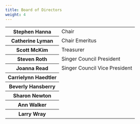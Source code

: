 ```yaml
---
title: Board of Directors
weight: 4
---
```


<table id="boardtable">
<tr><th>Stephen Hanna</th><td>Chair</td></tr>
<tr><th>Catherine Lyman</th><td>Chair Emeritus</td></tr>
<tr><th>Scott McKim</th><td>Treasurer</td></tr>
<tr><th>Steven Roth</th><td>Singer Council President</td></tr>
<tr><th>Joanna Read</th><td>Singer Council Vice President</td></tr>
<tr><th>Carrielynn Haedtler</th></tr>
<tr><th>Beverly Hansberry</th></tr>
<tr><th>Sharon Newton</th></tr>
<tr><th>Ann Walker</th></tr>
<tr><th>Larry Wray</th></tr>
</table>
